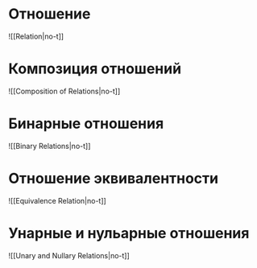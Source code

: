 # Отношение

![[Relation|no-t]]

# Композиция отношений

![[Composition of Relations|no-t]]

# Бинарные отношения

![[Binary Relations|no-t]]

# Отношение эквивалентности

![[Equivalence Relation|no-t]]

# Унарные и нульарные отношения

![[Unary and Nullary Relations|no-t]]
